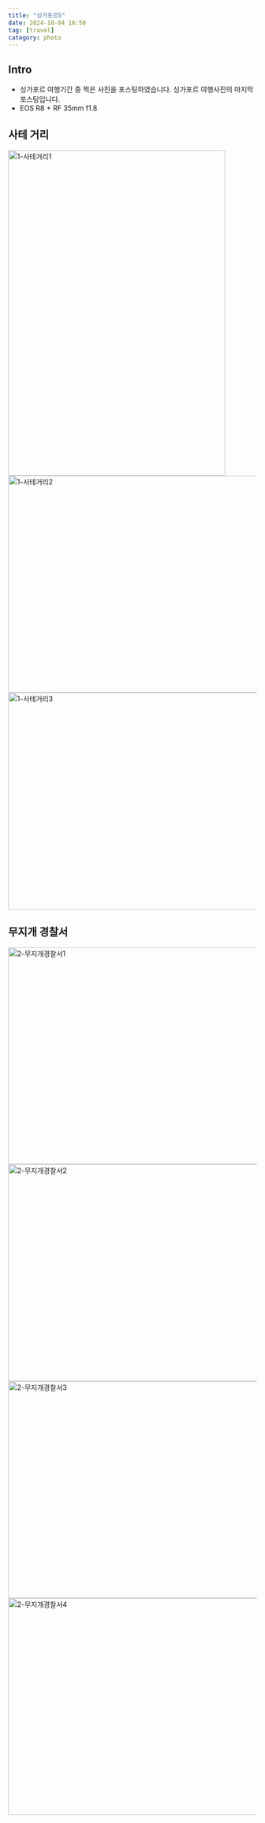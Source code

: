 ```yaml
---
title: "싱가포르5"
date: 2024-10-04 16:50
tag: [travel]
category: photo
---
```


## Intro

- 싱가포르 여행기간 중 찍은 사진을 포스팅하였습니다. 싱가포르 여행사진의 마지막 포스팅입니다.
- EOS R8 + RF 35mm f1.8

## 사테 거리

<img src="https://j93.es/api/image/photo/singapore/singapore-5/1-사테거리1.jpg" alt="1-사테거리1" width="440" height="660">

<img src="https://j93.es/api/image/photo/singapore/singapore-5/1-사테거리2.jpg" alt="1-사테거리2" width="660" height="440" loading="lazy">

<img src="https://j93.es/api/image/photo/singapore/singapore-5/1-사테거리3.jpg" alt="1-사테거리3" width="660" height="440" loading="lazy">

## 무지개 경찰서

<img src="https://j93.es/api/image/photo/singapore/singapore-5/2-무지개경찰서1.jpg" alt="2-무지개경찰서1" width="660" height="440" loading="lazy">

<img src="https://j93.es/api/image/photo/singapore/singapore-5/2-무지개경찰서2.jpg" alt="2-무지개경찰서2" width="660" height="440" loading="lazy">

<img src="https://j93.es/api/image/photo/singapore/singapore-5/2-무지개경찰서3.jpg" alt="2-무지개경찰서3" width="660" height="440" loading="lazy">

<img src="https://j93.es/api/image/photo/singapore/singapore-5/2-무지개경찰서4.jpg" alt="2-무지개경찰서4" width="660" height="440" loading="lazy">
